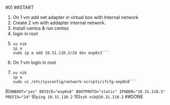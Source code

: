 #0)
 ##START 
  1) On 1 vm add net adapter in virtual box with Internal network
  2) Create 2 vm with addapter internal network.
  3) Install centos & run centos
  4) login in root 
  5) ```usermod -a -G wheel nik 
     su nik
     ip a
     sudo ip a add 10.31.110.2/24 dev enp0s3```
  6) On 1 vm login in root 
  7) ```usermod -a -G wheel nik 
     su nik
     ip a
     sudo vi /etc/sysconfig/network-scripts/ifcfg-enp0s8```
  8)```ONBOOT="yes"
    DEVICE="enp0s8"
    BOOTPROTO="static"
    IPADDR="10.31.110.3"
    PREFIX="24"```
  9)```ping 10.31.110.2```
  10)```ssh nik@10.31.110.2```
 ##DONE
